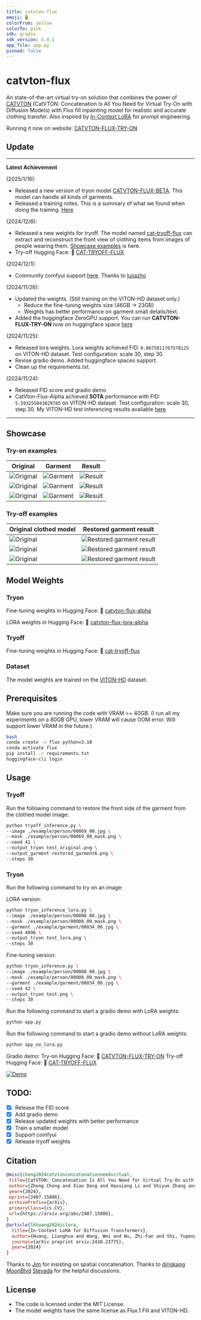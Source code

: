 ```yaml
---
title: catvton-flux
emoji: 🖥️
colorFrom: yellow
colorTo: pink
sdk: gradio
sdk_version: 5.0.1
app_file: app.py
pinned: false
---
```



# catvton-flux

An state-of-the-art virtual try-on solution that combines the power of [CATVTON](https://arxiv.org/abs/2407.15886) (CatVTON: Concatenation Is All You Need for Virtual Try-On with Diffusion Models) with Flux fill inpainting model for realistic and accurate clothing transfer.
Also inspired by [In-Context LoRA](https://arxiv.org/abs/2410.23775) for prompt engineering.

Running it now on website: [CATVTON-FLUX-TRY-ON](https://huggingface.co/spaces/xiaozaa/catvton-flux-try-on)

## Update

---
**Latest Achievement** 

(2025/1/16):
- Released a new version of tryon model [CATVTON-FLUX-BETA](https://huggingface.co/xiaozaa/catvton-flux-beta). This model can handle all kinds of garments. 
- Released a training notes. This is a summary of what we found when doing the training. [Here](https://github.com/nftblackmagic/catvton-flux/blob/main/TrainingNotes.md)

(2024/12/6):
- Released a new weights for tryoff. The model named [cat-tryoff-flux](https://huggingface.co/xiaozaa/cat-tryoff-flux) can extract and reconstruct the front view of clothing items from images of people wearing them. [Showcase examples](#try-off-examples) is here.
- Try-off Hugging Face: 🤗 [CAT-TRYOFF-FLUX](https://huggingface.co/spaces/xiaozaa/cat-try-off-flux)

(2024/12/1):
- Community comfyui support [here](https://github.com/lujiazho/ComfyUI-CatvtonFluxWrapper). Thanks to [lujiazho](https://github.com/lujiazho)

(2024/11/26):
- Updated the weights. (Still training on the VITON-HD dataset only.)
    - Reduce the fine-tuning weights size (46GB -> 23GB)
    - Weights has better performance on garment small details/text.
- Added the huggingface ZeroGPU support. You can run **CATVTON-FLUX-TRY-ON** now on huggingface space [here](https://huggingface.co/spaces/xiaozaa/catvton-flux-try-on)

(2024/11/25):
- Released lora weights. Lora weights achieved FID: `6.0675811767578125` on VITON-HD dataset. Test configuration: scale 30, step 30.
- Revise gradio demo. Added huggingface spaces support.
- Clean up the requirements.txt.

(2024/11/24):
- Released FID score and gradio demo
- CatVton-Flux-Alpha achieved **SOTA** performance with FID: `5.593255043029785` on VITON-HD dataset. Test configuration: scale 30, step 30. My VITON-HD test inferencing results available [here](https://drive.google.com/file/d/1T2W5R1xH_uszGVD8p6UUAtWyx43rxGmI/view?usp=sharing)

---

## Showcase

### Try-on examples
| Original | Garment | Result |
|----------|---------|---------|
| ![Original](example/person/1.jpg) | ![Garment](example/garment/00035_00.jpg) | ![Result](example/result/1.png) |
| ![Original](example/person/1.jpg) | ![Garment](example/garment/04564_00.jpg) | ![Result](example/result/2.png) |
| ![Original](example/person/00008_00.jpg) | ![Garment](example/garment/00034_00.jpg) | ![Result](example/result/3.png) |

### Try-off examples
| Original clothed model | Restored garment result |
|------------------------|------------------------|
| ![Original](example/person/00055_00.jpg) | ![Restored garment result](example/tryoff_result/restored_garment2.png) |
| ![Original](example/person/00064_00.jpg) | ![Restored garment result](example/tryoff_result/restored_garment4.png) |
| ![Original](example/person/00069_00.jpg) | ![Restored garment result](example/tryoff_result/restored_garment6.png) |


## Model Weights
### Tryon
Fine-tuning weights in Hugging Face: 🤗 [catvton-flux-alpha](https://huggingface.co/xiaozaa/catvton-flux-alpha)

LORA weights in Hugging Face: 🤗 [catvton-flux-lora-alpha](https://huggingface.co/xiaozaa/catvton-flux-lora-alpha)

### Tryoff
Fine-tuning weights in Hugging Face: 🤗 [cat-tryoff-flux](https://huggingface.co/xiaozaa/cat-tryoff-flux)

### Dataset
The model weights are trained on the [VITON-HD](https://github.com/shadow2496/VITON-HD) dataset.

## Prerequisites
Make sure you are running the code with VRAM >= 40GB. (I run all my experiments on a 80GB GPU, lower VRAM will cause OOM error. Will support lower VRAM in the future.)

```bash
bash
conda create -n flux python=3.10
conda activate flux
pip install -r requirements.txt
huggingface-cli login
```

## Usage

### Tryoff
Run the following command to restore the front side of the garment from the clothed model image:
```bash
python tryoff_inference.py \
--image ./example/person/00069_00.jpg \
--mask ./example/person/00069_00_mask.png \
--seed 41 \
--output_tryon test_original.png \
--output_garment restored_garment6.png \
--steps 30
```

### Tryon
Run the following command to try on an image:

LORA version:
```bash
python tryon_inference_lora.py \
--image ./example/person/00008_00.jpg \
--mask ./example/person/00008_00_mask.png \
--garment ./example/garment/00034_00.jpg \
--seed 4096 \
--output_tryon test_lora.png \
--steps 30
```

Fine-tuning version:
```bash
python tryon_inference.py \
--image ./example/person/00008_00.jpg \
--mask ./example/person/00008_00_mask.png \
--garment ./example/garment/00034_00.jpg \
--seed 42 \
--output_tryon test.png \
--steps 30
```

Run the following command to start a gradio demo with LoRA weights:
```bash
python app.py
```

Run the following command to start a gradio demo without LoRA weights:
```bash
python app_no_lora.py
```

Gradio demo:
Try-on Hugging Face: 🤗 [CATVTON-FLUX-TRY-ON](https://huggingface.co/spaces/xiaozaa/catvton-flux-try-on)
Try-off Hugging Face: 🤗 [CAT-TRYOFF-FLUX](https://huggingface.co/spaces/xiaozaa/cat-try-off-flux)
<!-- Option 2: Using a thumbnail linked to the video -->
[![Demo](example/github.jpg)](https://upcdn.io/FW25b7k/raw/uploads/github.mp4)


## TODO:
- [x] Release the FID score
- [x] Add gradio demo
- [x] Release updated weights with better performance
- [x] Train a smaller model
- [x] Support comfyui
- [x] Release tryoff weights
## Citation

```bibtex
@misc{chong2024catvtonconcatenationneedvirtual,
 title={CatVTON: Concatenation Is All You Need for Virtual Try-On with Diffusion Models}, 
 author={Zheng Chong and Xiao Dong and Haoxiang Li and Shiyue Zhang and Wenqing Zhang and Xujie Zhang and Hanqing Zhao and Xiaodan Liang},
 year={2024},
 eprint={2407.15886},
 archivePrefix={arXiv},
 primaryClass={cs.CV},
 url={https://arxiv.org/abs/2407.15886}, 
}
@article{lhhuang2024iclora,
  title={In-Context LoRA for Diffusion Transformers},
  author={Huang, Lianghua and Wang, Wei and Wu, Zhi-Fan and Shi, Yupeng and Dou, Huanzhang and Liang, Chen and Feng, Yutong and Liu, Yu and Zhou, Jingren},
  journal={arXiv preprint arxiv:2410.23775},
  year={2024}
}
```

Thanks to [Jim](https://github.com/nom) for insisting on spatial concatenation.
Thanks to [dingkang](https://github.com/dingkwang) [MoonBlvd](https://github.com/MoonBlvd) [Stevada](https://github.com/Stevada) for the helpful discussions.

## License
- The code is licensed under the MIT License.
- The model weights have the same license as Flux.1 Fill and VITON-HD.
